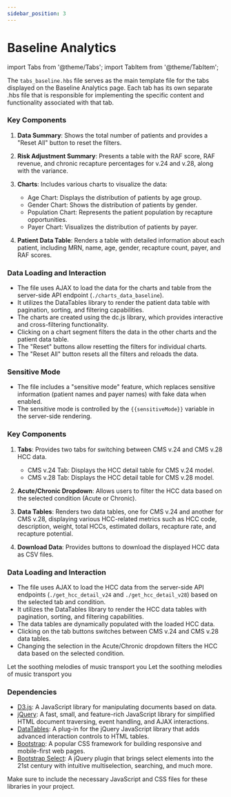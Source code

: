 ```yaml
---
sidebar_position: 3
---
```


# Baseline Analytics

import Tabs from '@theme/Tabs'; 
import TabItem from '@theme/TabItem';

The `tabs_baseline.hbs` file serves as the main template file for the tabs displayed on the Baseline Analytics page. Each tab has its own separate .hbs file that is responsible for implementing the specific content and functionality associated with that tab.

<Tabs>
<TabItem value="patient-population-analysis" label="Patient Population Analysis" default>

### Key Components

1. **Data Summary**: Shows the total number of patients and provides a "Reset All" button to reset the filters.

2. **Risk Adjustment Summary**: Presents a table with the RAF score, RAF revenue, and chronic recapture percentages for v.24 and v.28, along with the variance.

3. **Charts**: Includes various charts to visualize the data:
   - Age Chart: Displays the distribution of patients by age group.
   - Gender Chart: Shows the distribution of patients by gender.
   - Population Chart: Represents the patient population by recapture opportunities.
   - Payer Chart: Visualizes the distribution of patients by payer.

4. **Patient Data Table**: Renders a table with detailed information about each patient, including MRN, name, age, gender, recapture count, payer, and RAF scores.

### Data Loading and Interaction

- The file uses AJAX to load the data for the charts and table from the server-side API endpoint (`./charts_data_baseline`).
- It utilizes the DataTables library to render the patient data table with pagination, sorting, and filtering capabilities.
- The charts are created using the dc.js library, which provides interactive and cross-filtering functionality.
- Clicking on a chart segment filters the data in the other charts and the patient data table.
- The "Reset" buttons allow resetting the filters for individual charts.
- The "Reset All" button resets all the filters and reloads the data.

### Sensitive Mode

- The file includes a "sensitive mode" feature, which replaces sensitive information (patient names and payer names) with fake data when enabled.
- The sensitive mode is controlled by the `{{sensitiveMode}}` variable in the server-side rendering.

</TabItem>
<TabItem value="hcc-detail" label="HCC Detail">

### Key Components

1. **Tabs**: Provides two tabs for switching between CMS v.24 and CMS v.28 HCC data.
   - CMS v.24 Tab: Displays the HCC detail table for CMS v.24 model.
   - CMS v.28 Tab: Displays the HCC detail table for CMS v.28 model.

2. **Acute/Chronic Dropdown**: Allows users to filter the HCC data based on the selected condition (Acute or Chronic).

3. **Data Tables**: Renders two data tables, one for CMS v.24 and another for CMS v.28, displaying various HCC-related metrics such as HCC code, description, weight, total HCCs, estimated dollars, recapture rate, and recapture potential.

4. **Download Data**: Provides buttons to download the displayed HCC data as CSV files.

### Data Loading and Interaction

- The file uses AJAX to load the HCC data from the server-side API endpoints (`./get_hcc_detail_v24` and `./get_hcc_detail_v28`) based on the selected tab and condition.
- It utilizes the DataTables library to render the HCC data tables with pagination, sorting, and filtering capabilities.
- The data tables are dynamically populated with the loaded HCC data.
- Clicking on the tab buttons switches between CMS v.24 and CMS v.28 data tables.
- Changing the selection in the Acute/Chronic dropdown filters the HCC data based on the selected condition.

</TabItem>
<TabItem value="hcc-group-analysis" label="HCC Group Analysis">
Let the soothing melodies of music transport you
</TabItem>
<TabItem value="provider-report" label="Provider Report">
Let the soothing melodies of music transport you
</TabItem>
</Tabs>

### Dependencies

- [D3.js](https://d3js.org/): A JavaScript library for manipulating documents based on data.
- [jQuery](https://jquery.com/): A fast, small, and feature-rich JavaScript library for simplified HTML document traversing, event handling, and AJAX interactions.
- [DataTables](https://datatables.net/): A plug-in for the jQuery JavaScript library that adds advanced interaction controls to HTML tables.
- [Bootstrap](https://getbootstrap.com/): A popular CSS framework for building responsive and mobile-first web pages.
- [Bootstrap Select](https://developer.snapappointments.com/bootstrap-select/): A jQuery plugin that brings select elements into the 21st century with intuitive multiselection, searching, and much more.

Make sure to include the necessary JavaScript and CSS files for these libraries in your project.